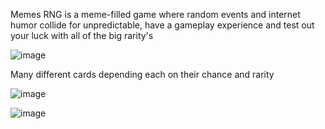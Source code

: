 Memes RNG is a meme-filled game where random events and internet humor collide for unpredictable, have a gameplay experience and test out your luck with all of the big rarity's

![image](https://github.com/user-attachments/assets/a47dbfba-a0a4-42f7-93de-b8a5aeee1c45)

Many different cards depending each on their chance and rarity

![image](https://github.com/user-attachments/assets/1805d5f1-5b6a-4402-a5e3-46b764c80f0a)

![image](https://github.com/user-attachments/assets/f48a148a-d35a-46ac-9cc5-adc4a979999d)
